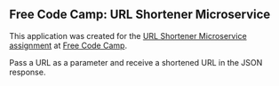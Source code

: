 ## Free Code Camp: URL Shortener Microservice

This application was created for the [URL Shortener Microservice assignment](https://www.freecodecamp.com/challenges/url-shortener-microservice) at [Free Code Camp](https://www.freecodecamp.com/).  

Pass a URL as a parameter and receive a shortened URL in the JSON response.

